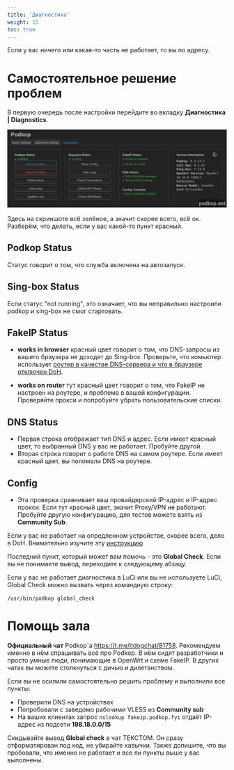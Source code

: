 ```yaml
---
title: 'Диагностика'
weight: 15
toc: true
---
```


Если у вас ничего или какая-то часть не работает, то вы по адресу.

# Самостоятельное решение проблем

В первую очередь после настройки перейдите во вкладку **Диагностика | Diagnostics**.

![diagnostics-1](diagnostics-1.png)

Здесь на скриншоте всё зелёное, а значит скорее всего, всё ок. Разберём, что делать, если у вас какой-то пункт красный.

## Podkop Status
Статус говорит о том, что служба включена на автозапуск.

## Sing-box Status
Если статус "not running", это означает, что вы неправильно настроили podkop и sing-box не смог стартовать. 

## FakeIP Status
- **works in browser** красный цвет говорит о том, что DNS-запросы из вашего браузера не доходят до Sing-box. Проверьте, что комьютер использует [роутер в качестве DNS-сервера и что в браузере отключен DoH](/docs/clientdns).

- **works on router** тут красный цвет говорит о том, что FakeIP не настроен на роутере, и проблема в вашей конфигурации. Проверяйте прокси и попробуйте убрать пользовательские списки.

## DNS Status
- Первая строка отображает тип DNS и адрес. Если имеет красный цвет, то выбранный DNS у вас не работает. Пробуйте другой.
- Вторая строка говорит о работе DNS на самом роутере. Если имеет красный цвет, вы поломали DNS на роутере.

## Config
- Эта проверка сравнивает ваш провайдерский IP-адрес и IP-адрес прокси. Если тут красный цвет, значит Proxy/VPN не работают. Пробуйте другую конфигурацию, для тестов можете взять из **Community Sub**.

Если у вас не работает на опредленном устройстве, скорее всего, дело в DoH. Внимательно изучите эту [инструкцию](/docs/clientdns)

Последний пункт, который может вам помочь - это **Global Check**. Если вы не понимаете вывод, переходите к следующему абзацу.

Если у вас не работает диагностика в LuCi или вы не используете LuCi, Global Check можно вызвать через командную строку:
```
/usr/bin/podkop global_check
```

# Помощь зала

**Официальный чат** Podkop`a https://t.me/itdogchat/81758. Рекомендуем именно в нём спрашивать всё про Podkop. В нём сидят разработчики и просто умные люди, понимающие в OpenWrt и схеме FakeIP. В других чатах вы можете столкнуться с дичью и дилетанством.

Если вы не осилили самостоятельно решить проблему и выполнили все пункты:
- Проверили DNS на устройствах
- Попробовали с заведомо рабочими VLESS из **Community sub**
- На ваших клиентах запрос ```nslookup fakeip.podkop.fyi``` отдаёт IP-адрес из подсети **198.18.0.0/15**

Скидывайте вывод **Global check** в чат ТЕКСТОМ. Он сразу отформатирован под код, не убирайте кавычки. Также допишите, что вы пробовали, что именно не работает и все ли пункты выше у вас выполнены.